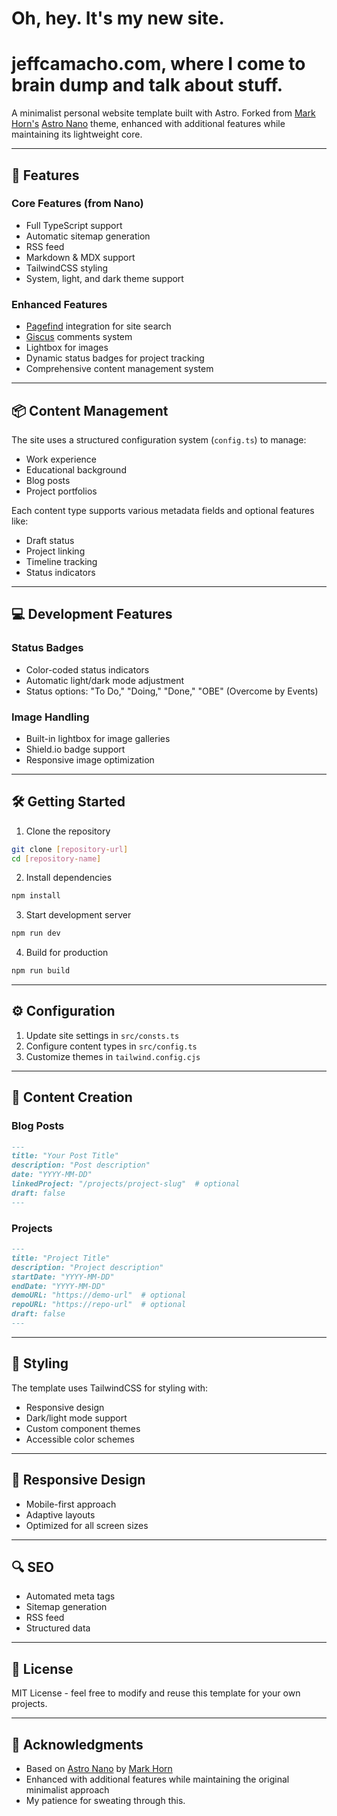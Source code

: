 # Oh, hey. It's my new site.

# jeffcamacho.com, where I come to brain dump and talk about stuff.

A minimalist personal website template built with Astro. Forked from [Mark Horn's](https://github.com/markhorn-dev) [Astro Nano](https://astro-nano-demo.vercel.app/) theme, enhanced with additional features while maintaining its lightweight core.

---

## 🚀 Features

### Core Features (from Nano)
- Full TypeScript support
- Automatic sitemap generation
- RSS feed
- Markdown & MDX support
- TailwindCSS styling
- System, light, and dark theme support

### Enhanced Features
- [Pagefind](https://pagefind.app) integration for site search
- [Giscus](https://giscus.app) comments system
- Lightbox for images
- Dynamic status badges for project tracking
- Comprehensive content management system

---

## 📦 Content Management

The site uses a structured configuration system (`config.ts`) to manage:
- Work experience
- Educational background
- Blog posts
- Project portfolios

Each content type supports various metadata fields and optional features like:
- Draft status
- Project linking
- Timeline tracking
- Status indicators

---

## 💻 Development Features

### Status Badges
- Color-coded status indicators
- Automatic light/dark mode adjustment
- Status options: "To Do," "Doing," "Done," "OBE" (Overcome by Events)

### Image Handling
- Built-in lightbox for image galleries
- Shield.io badge support
- Responsive image optimization

---

## 🛠 Getting Started

1. Clone the repository
```bash
git clone [repository-url]
cd [repository-name]
```

2. Install dependencies
```bash
npm install
```

3. Start development server
```bash
npm run dev
```

4. Build for production
```bash
npm run build
```

---

## ⚙️ Configuration

1. Update site settings in `src/consts.ts`
2. Configure content types in `src/config.ts`
3. Customize themes in `tailwind.config.cjs`

---

## 📝 Content Creation

### Blog Posts
```markdown
---
title: "Your Post Title"
description: "Post description"
date: "YYYY-MM-DD"
linkedProject: "/projects/project-slug"  # optional
draft: false
---
```

### Projects
```markdown
---
title: "Project Title"
description: "Project description"
startDate: "YYYY-MM-DD"
endDate: "YYYY-MM-DD"
demoURL: "https://demo-url"  # optional
repoURL: "https://repo-url"  # optional
draft: false
---
```

---

## 🎨 Styling

The template uses TailwindCSS for styling with:
- Responsive design
- Dark/light mode support
- Custom component themes
- Accessible color schemes

---

## 📱 Responsive Design

- Mobile-first approach
- Adaptive layouts
- Optimized for all screen sizes

---

## 🔍 SEO

- Automated meta tags
- Sitemap generation
- RSS feed
- Structured data

---

## 📄 License

MIT License - feel free to modify and reuse this template for your own projects.

---

## 🙏 Acknowledgments

- Based on [Astro Nano](https://astro-nano-demo.vercel.app/) by [Mark Horn](https://github.com/markhorn-dev)
- Enhanced with additional features while maintaining the original minimalist approach
- My patience for sweating through this.